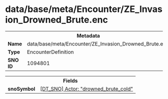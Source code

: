 <h1>data/base/meta/Encounter/ZE_Invasion_Drowned_Brute.enc</h1><table><tr><th colspan="100%">Metadata</th></tr><tr><td><b>Name</b></td><td>data/base/meta/Encounter/ZE_Invasion_Drowned_Brute.enc</td></tr><tr><td><b>Type</b></td><td>EncounterDefinition</td></tr><tr><td><b>SNO ID</b></td><td>1094801</td></tr></table>

<table><tr><th colspan="100%">Fields</th></tr><tr><td><b>snoSymbol</b></td><td><a href="..\Actor\drowned_brute_cold.acr">[DT_SNO] Actor: "drowned_brute_cold"</a></td></tr></table>

